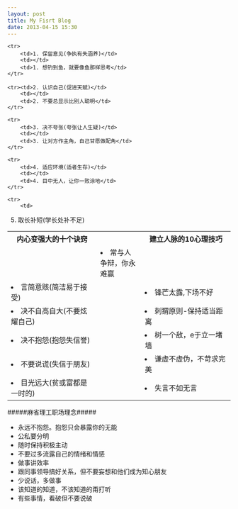 ```yaml
---
layout: post
title: My Fisrt Blog
date: 2013-04-15 15:30
---
```

<table> 
    <tr>
        <th width="40%"><strong>内心变强大的十个诀窍<strong></th>
        <th width="20%"><strong><strong></th>
        <th width="40%"><strong>建立人脉的10心理技巧<strong></th>
    </tr>

    <tr>
        <td>1. 保留意见(争执有失涵养)</td>
        <td></td>
        <td>1. 想钓到鱼，就要像鱼那样思考</td>
    </tr>

    <tr><td>2. 认识自己(促进天赋)</td>
        <td></td>
        <td>2. 不要总显示比别人聪明</td>
    </tr>

    <tr>
        <td>3. 决不夸张(夸张让人生疑)</td>
        <td></td>
        <td>3. 让对方作主角，自己甘愿做配角</td>
    </tr>

    <tr>
        <td>4. 适应环境(适者生存)</td>
        <td></td>
        <td>4. 目中无人，让你一败涂地</td>
    </tr>

    <tr>
        <td>
5. 取长补短(学长处补不足)		
        </td>
        <td>
        </td>
        <td>
5. 常与人争辩，你永难赢		
        </td>
    </tr>
    <tr>
        <td>
6. 言简意赅(简洁易于接受)		
        </td>
        <td>
        </td>
        <td>
6. 锋芒太露,下场不好		
        </td>
    </tr>
    <tr>
        <td>
7. 决不自高自大(不要炫耀自己)	
        </td>
        <td>
        </td>
        <td>
7. 刺猬原则-保持适当距离	
        </td>
    </tr>
    <tr>
        <td>
8. 决不抱怨(抱怨失信誉)			
        </td>
        <td>
        </td>
        <td>
8. 树一个敌，e于立一堵墙
        </td>
    </tr>
    <tr>
        <td>
9. 不要说谎(失信于朋友)			
        </td>
        <td>
        </td>
        <td>
9. 谦虚不虚伪，不苛求完美
        </td>
    </tr>
    <tr>
        <td>
0. 目光远大(贫或富都是一时的)
        </td>
        <td>
        </td>
        <td>
0. 失言不如无言
        </td>
    </tr>
</table>


<!--break-->

#####麻省理工职场理念#####

* 永远不抱怨。抱怨只会暴露你的无能
* 公私要分明
* 随时保持积极主动
* 不要过多流露自己的情绪和情感
* 做事讲效率
* 跟同事领导搞好关系，但不要妄想和他们成为知心朋友
* 少说话，多做事
* 该知道的知道，不该知道的甭打听
* 有些事情，看破但不要说破
